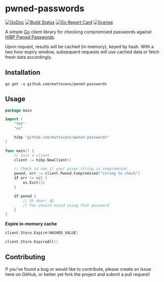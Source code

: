 # pwned-passwords

[![GoDoc](https://godoc.org/github.com/mattevans/pwned-passwords?status.svg)](https://godoc.org/github.com/mattevans/pwned-passwords)
[![Build Status](https://travis-ci.org/mattevans/pwned-passwords.svg?branch=master)](https://travis-ci.org/mattevans/pwned-passwords)
[![Go Report Card](https://goreportcard.com/badge/github.com/mattevans/pwned-passwords)](https://goreportcard.com/report/github.com/mattevans/pwned-passwords)
[![license](https://img.shields.io/github/license/mashape/apistatus.svg)](https://github.com/mattevans/pwned-passwords/blob/master/LICENSE)

A simple [Go](http://golang.org) client library for checking compromised passwords against [HIBP Pwned Passwords](https://haveibeenpwned.com/Passwords).

Upon request, results will be cached (in-memory), keyed by hash. With a two hour expiry window, subsequent requests will use cached data or fetch fresh data accordingly.

Installation
-----------------

`go get -u github.com/mattevans/pwned-passwords`

Usage
-----------------

```go
package main

import (
    "fmt"
    "os"

    hibp "github.com/mattevans/pwned-passwords"
)

func main() {
    // Init a client.
    client := hibp.NewClient()

    // Check to see if your given string is compromised.
    pwned, err := client.Pwned.Compromised("string to check")
    if err != nil {
        os.Exit(1)
    }

    if pwned {
        // Oh dear! 😱
        // You should avoid using that password
    }
}
```

**Expire in-memory cache**

```go
client.Store.Expire(HASHED_VALUE)
```

```go
client.Store.ExpireAll()
```

Contributing
-----------------
If you've found a bug or would like to contribute, please create an issue here on GitHub, or better yet fork the project and submit a pull request!
